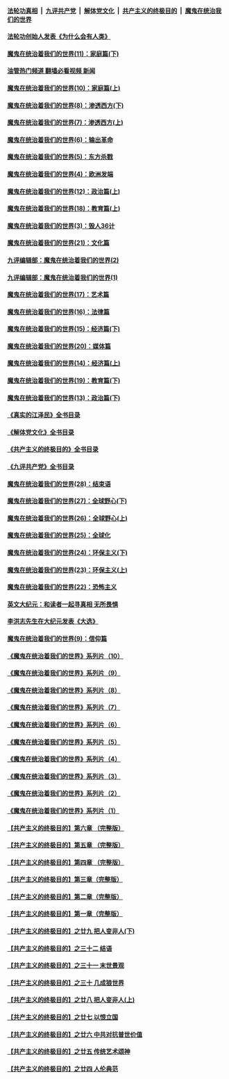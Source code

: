 ####  [法轮功真相](../../../../basic/blob/master/README.md?t=03172012) &nbsp;|&nbsp; [九评共产党](../../../../9ping.md/blob/master/README.md?t=03172012) &nbsp;|&nbsp; [解体党文化](../../../../jtdwh.md/blob/master/README.md?t=03172012)  &nbsp;|&nbsp; [共产主义的终极目的](../../../../gczydzjmd.md/blob/master/README.md?t=03172012) &nbsp;|&nbsp; [魔鬼在统治我们的世界](../../../../mgztzwmdsj.md/blob/master/README.md?t=03172012) 

#### [法轮功创始人发表《为什么会有人类》](../pages/nsc422/n13912117.md?t=03172012) 

#### [魔鬼在统治着我们的世界(11)：家庭篇(下)](../pages/nsc422/n10440961.md?t=03172012) 

#### [油管热门频道 翻墙必看视频 新闻](http://129.146.143.75:81/youtube.html?03172012)

#### [魔鬼在统治着我们的世界(10)：家庭篇(上)](../pages/nsc422/n10435448.md?t=03172012) 

#### [魔鬼在统治着我们的世界(8)：渗透西方(下)](../pages/nsc422/n10429603.md?t=03172012) 

#### [魔鬼在统治着我们的世界(7)：渗透西方(上)](../pages/nsc422/n10426013.md?t=03172012) 

#### [魔鬼在统治着我们的世界(6)：输出革命](../pages/nsc422/n10421536.md?t=03172012) 

#### [魔鬼在统治着我们的世界(5)：东方杀戮](../pages/nsc422/n10417707.md?t=03172012) 

#### [魔鬼在统治着我们的世界(4)：欧洲发端](../pages/nsc422/n10414890.md?t=03172012) 

#### [魔鬼在统治着我们的世界(12)：政治篇(上)](../pages/nsc422/n10444576.md?t=03172012) 

#### [魔鬼在统治着我们的世界(18)：教育篇(上)](../pages/nsc422/n10526970.md?t=03172012) 

#### [魔鬼在统治着我们的世界(3)：毁人36计](../pages/nsc422/n10411583.md?t=03172012) 

#### [魔鬼在统治着我们的世界(21)：文化篇](../pages/nsc422/n10597706.md?t=03172012) 

#### [九评编辑部：魔鬼在统治着我们的世界(2)](../pages/nsc422/n10410036.md?t=03172012) 

#### [九评编辑部：魔鬼在统治着我们的世界(1)](../pages/nsc422/n10406825.md?t=03172012) 

#### [魔鬼在统治着我们的世界(17)：艺术篇](../pages/nsc422/n10499093.md?t=03172012) 

#### [魔鬼在统治着我们的世界(16)：法律篇](../pages/nsc422/n10485969.md?t=03172012) 

#### [魔鬼在统治着我们的世界(15)：经济篇(下)](../pages/nsc422/n10469975.md?t=03172012) 

#### [魔鬼在统治着我们的世界(20)：媒体篇](../pages/nsc422/n10586579.md?t=03172012) 

#### [魔鬼在统治着我们的世界(14)：经济篇(上)](../pages/nsc422/n10457370.md?t=03172012) 

#### [魔鬼在统治着我们的世界(19)：教育篇(下)](../pages/nsc422/n10564808.md?t=03172012) 

#### [魔鬼在统治着我们的世界(13)：政治篇(下)](../pages/nsc422/n10448270.md?t=03172012) 

#### [《真实的江泽民》全书目录](../pages/nsc422/n13721399.md?t=03172012) 

#### [《解体党文化》全书目录](../pages/nsc422/n13721157.md?t=03172012) 

#### [《共产主义的终极目的》全书目录](../pages/nsc422/n13721048.md?t=03172012) 

#### [《九评共产党》全书目录](../pages/nsc422/n13708085.md?t=03172012) 

#### [魔鬼在统治着我们的世界(28)：结束语](../pages/nsc422/n10936246.md?t=03172012) 

#### [魔鬼在统治着我们的世界(27)：全球野心(下)](../pages/nsc422/n10928319.md?t=03172012) 

#### [魔鬼在统治着我们的世界(26)：全球野心(上)](../pages/nsc422/n10900318.md?t=03172012) 

#### [魔鬼在统治着我们的世界(25)：全球化](../pages/nsc422/n10788205.md?t=03172012) 

#### [魔鬼在统治着我们的世界(24)：环保主义(下)](../pages/nsc422/n10695307.md?t=03172012) 

#### [魔鬼在统治着我们的世界(23)：环保主义(上)](../pages/nsc422/n10688613.md?t=03172012) 

#### [魔鬼在统治着我们的世界(22)：恐怖主义](../pages/nsc422/n10614727.md?t=03172012) 

#### [英文大纪元：和读者一起寻真相 无所畏惧](../pages/nsc422/n12542027.md?t=03172012) 

#### [李洪志先生在大纪元发表《大选》](../pages/nsc422/n12534746.md?t=03172012) 

#### [魔鬼在统治着我们的世界(9)：信仰篇](../pages/nsc422/n10432159.md?t=03172012) 

#### [《魔鬼在统治着我们的世界》系列片（10）](../pages/nsc422/n12292670.md?t=03172012) 

#### [《魔鬼在统治着我们的世界》系列片（9）](../pages/nsc422/n12290859.md?t=03172012) 

#### [《魔鬼在统治着我们的世界》系列片（8）](../pages/nsc422/n12287445.md?t=03172012) 

#### [《魔鬼在统治着我们的世界》系列片（7）](../pages/nsc422/n12283425.md?t=03172012) 

#### [《魔鬼在统治着我们的世界》系列片（6）](../pages/nsc422/n12282314.md?t=03172012) 

#### [《魔鬼在统治着我们的世界》系列片（5）](../pages/nsc422/n12281419.md?t=03172012) 

#### [《魔鬼在统治着我们的世界》系列片（4）](../pages/nsc422/n12274024.md?t=03172012) 

#### [《魔鬼在统治着我们的世界》系列片（3）](../pages/nsc422/n12271322.md?t=03172012) 

#### [《魔鬼在统治着我们的世界》系列片（2）](../pages/nsc422/n12269049.md?t=03172012) 

#### [《魔鬼在统治着我们的世界》系列片（1）](../pages/nsc422/n12267575.md?t=03172012) 

#### [【共产主义的终极目的】第六章 （完整版）](../pages/nsc422/n11428913.md?t=03172012) 

#### [【共产主义的终极目的】第五章 （完整版）](../pages/nsc422/n11428912.md?t=03172012) 

#### [【共产主义的终极目的】第四章 （完整版）](../pages/nsc422/n11428907.md?t=03172012) 

#### [【共产主义的终极目的】第三章（完整版）](../pages/nsc422/n11428848.md?t=03172012) 

#### [【共产主义的终极目的】第二章（完整版）](../pages/nsc422/n11428831.md?t=03172012) 

#### [【共产主义的终极目的】第一章（完整版）](../pages/nsc422/n11417651.md?t=03172012) 

#### [【共产主义的终极目的】之廿九 把人变非人(下)](../pages/nsc422/n11344140.md?t=03172012) 

#### [【共产主义的终极目的】之三十二 结语](../pages/nsc422/n11360535.md?t=03172012) 

#### [【共产主义的终极目的】之三十一 末世景观](../pages/nsc422/n11351129.md?t=03172012) 

#### [【共产主义的终极目的】之三十 几成狼世界](../pages/nsc422/n11348280.md?t=03172012) 

#### [【共产主义的终极目的】之廿八 把人变非人(上)](../pages/nsc422/n11340492.md?t=03172012) 

#### [【共产主义的终极目的】之廿七 以恨立国](../pages/nsc422/n11336944.md?t=03172012) 

#### [【共产主义的终极目的】之廿六 中共对抗普世价值](../pages/nsc422/n11324785.md?t=03172012) 

#### [【共产主义的终极目的】之廿五 传统艺术颂神](../pages/nsc422/n11296396.md?t=03172012) 

#### [【共产主义的终极目的】之廿四 人伦典范](../pages/nsc422/n11296397.md?t=03172012) 

<img src='http://gfw-breaker.win/goodnews/indexes/nsc422.md' width='0px' height='0px'/>
